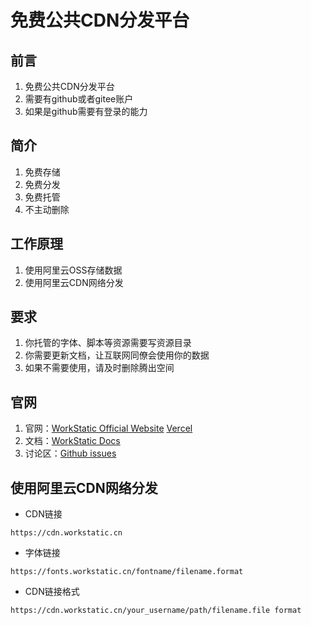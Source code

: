 # 免费公共CDN分发平台
## 前言
1. 免费公共CDN分发平台
2. 需要有github或者gitee账户
3. 如果是github需要有登录的能力
## 简介
1. 免费存储
2. 免费分发  
3. 免费托管
4. 不主动删除
## 工作原理
1. 使用阿里云OSS存储数据
2. 使用阿里云CDN网络分发
## 要求
1. 你托管的字体、脚本等资源需要写资源目录
2. 你需要更新文档，让互联网同僚会使用你的数据
3. 如果不需要使用，请及时删除腾出空间
## 官网
1. 官网：[WorkStatic Official Website](https://www.workstatic.cn)   [Vercel](https://work-static-liard.vercel.app/)
2. 文档：[WorkStatic Docs](https://www.workstatic.cn/guide/)
3. 讨论区：[Github issues](https://github.com/Glendia/WorkStatic/issues)
## 使用阿里云CDN网络分发
* CDN链接
```
https://cdn.workstatic.cn
```
* 字体链接
```
https://fonts.workstatic.cn/fontname/filename.format
```
* CDN链接格式
```
https://cdn.workstatic.cn/your_username/path/filename.file format
```